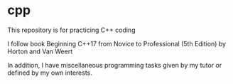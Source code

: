 # cpp

This repository is for practicing C++ coding

I follow book Beginning C++17 from Novice to Professional (5th Edition) by Horton and Van Weert

In addition, I have miscellaneous programming tasks given by my tutor or defined by my own interests.

